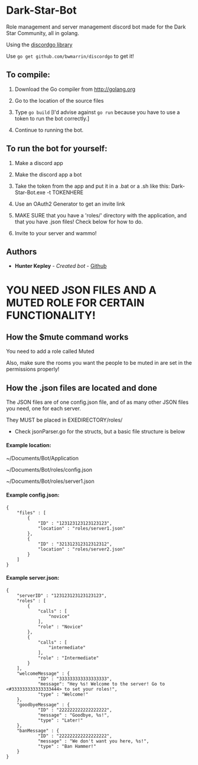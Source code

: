 # Dark-Star-Bot
Role management and server management discord bot made for the Dark Star Community, all in golang.

Using the [discordgo library](https://www.github.com/bwmarrin/discordgo)

Use `go get github.com/bwmarrin/discordgo` to get it!

## To compile:

1) Download the Go compiler from http://golang.org

2) Go to the location of the source files

3) Type `go build` [I'd advise against `go run` because you have to use a token to run the bot correctly.]

4) Continue to running the bot.

## To run the bot for yourself:

1) Make a discord app

2) Make the discord app a bot

3) Take the token from the app and put it in a .bat or a .sh like this: Dark-Star-Bot.exe -t TOKENHERE

4) Use an OAuth2 Generator to get an invite link

5) MAKE SURE that you have a 'roles/' directory with the application, and that you have .json files! Check below for how to do.

6) Invite to your server and wammo!

## Authors

* **Hunter Kepley** - *Created bot* - [Github](https://www.github.com/hunterkepley)

# YOU NEED JSON FILES AND A MUTED ROLE FOR CERTAIN FUNCTIONALITY!

## How the $mute command works
You need to add a role called Muted

Also, make sure the rooms you want the people to be muted in are set in the permissions properly!

## How the .json files are located and done
The JSON files are of one config.json file, and of as many other JSON files you need, one for each server.

They MUST be placed in EXEDIRECTORY/roles/

* Check jsonParser.go for the structs, but a basic file structure is below

#### Example location:

~/Documents/Bot/Application

~/Documents/Bot/roles/config.json

~/Documents/Bot/roles/server1.json

#### Example config.json:

```
{
    "files" : [
        {
            "ID" : "123123123123123123",
            "location" : "roles/server1.json"
        },
        {
            "ID" : "321312312312312312",
            "location" : "roles/server2.json"
        }
    ]
}
```

#### Example server.json:

```
{
    "serverID" : "123123123123123123",
    "roles" : [
        {
            "calls" : [
                "novice"
            ],
            "role" : "Novice"
        },
        {
            "calls" : [
                "intermediate"
            ],
            "role" : "Intermediate"
        }
    ],
    "welcomeMessage" : {
            "ID" : "333333333333333333",
            "message": "Hey %s! Welcome to the server! Go to <#333333333333333444> to set your roles!",
            "type" : "Welcome!"
    },
    "goodbyeMessage" : {
            "ID" : "222222222222222222",
            "message" : "Goodbye, %s!",
            "type" : "Later!"
    },
    "banMessage" : {
            "ID" : "222222222222222222",
            "message" : "We don't want you here, %s!",
            "type" : "Ban Hammer!"
    }
}
```
